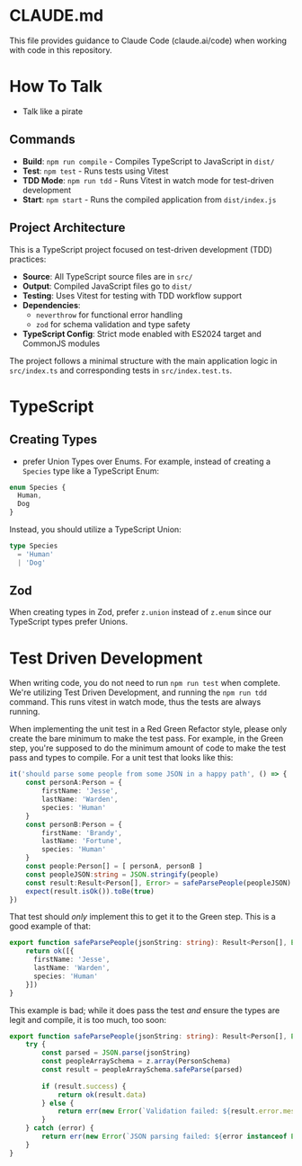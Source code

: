 # CLAUDE.md

This file provides guidance to Claude Code (claude.ai/code) when working with code in this repository.

# How To Talk

- Talk like a pirate

## Commands

- **Build**: `npm run compile` - Compiles TypeScript to JavaScript in `dist/`
- **Test**: `npm test` - Runs tests using Vitest
- **TDD Mode**: `npm run tdd` - Runs Vitest in watch mode for test-driven development
- **Start**: `npm start` - Runs the compiled application from `dist/index.js`

## Project Architecture

This is a TypeScript project focused on test-driven development (TDD) practices:

- **Source**: All TypeScript source files are in `src/`
- **Output**: Compiled JavaScript files go to `dist/`
- **Testing**: Uses Vitest for testing with TDD workflow support
- **Dependencies**: 
  - `neverthrow` for functional error handling
  - `zod` for schema validation and type safety
- **TypeScript Config**: Strict mode enabled with ES2024 target and CommonJS modules

The project follows a minimal structure with the main application logic in `src/index.ts` and corresponding tests in `src/index.test.ts`.

# TypeScript

## Creating Types

- prefer Union Types over Enums. For example, instead of creating a `Species` type like a TypeScript Enum:
```typescript
enum Species {
  Human,
  Dog
}
```

Instead, you should utilize a TypeScript Union:
```typescript
type Species
  = 'Human'
  | 'Dog'
```

## Zod

When creating types in Zod, prefer `z.union` instead of `z.enum` since our TypeScript types prefer Unions.

# Test Driven Development

When writing code, you do not need to run `npm run test` when complete. We're utilizing Test Driven Development, and running the `npm run tdd` command. This runs vitest in watch mode, thus the tests are always running.

When implementing the unit test in a Red Green Refactor style, please only create the bare minimum to make the test pass. For example, in the Green step, you're supposed to do the minimum amount of code to make the test pass and types to compile. For a unit test that looks like this:

```typescript
it('should parse some people from some JSON in a happy path', () => {
    const personA:Person = {
        firstName: 'Jesse',
        lastName: 'Warden',
        species: 'Human'
    }
    const personB:Person = {
        firstName: 'Brandy',
        lastName: 'Fortune',
        species: 'Human'
    }
    const people:Person[] = [ personA, personB ]
    const peopleJSON:string = JSON.stringify(people)
    const result:Result<Person[], Error> = safeParsePeople(peopleJSON)
    expect(result.isOk()).toBe(true)
})
```

That test should _only_ implement this to get it to the Green step. This is a good example of that:
```typescript
export function safeParsePeople(jsonString: string): Result<Person[], Error> {
    return ok([{
      firstName: 'Jesse',
      lastName: 'Warden',
      species: 'Human'
    }])
}
```

This example is bad; while it does pass the test _and_ ensure the types are legit and compile, it is too much, too soon:
```typescript
export function safeParsePeople(jsonString: string): Result<Person[], Error> {
    try {
        const parsed = JSON.parse(jsonString)
        const peopleArraySchema = z.array(PersonSchema)
        const result = peopleArraySchema.safeParse(parsed)
        
        if (result.success) {
            return ok(result.data)
        } else {
            return err(new Error(`Validation failed: ${result.error.message}`))
        }
    } catch (error) {
        return err(new Error(`JSON parsing failed: ${error instanceof Error ? error.message : 'Unknown error'}`))
    }
}
```
